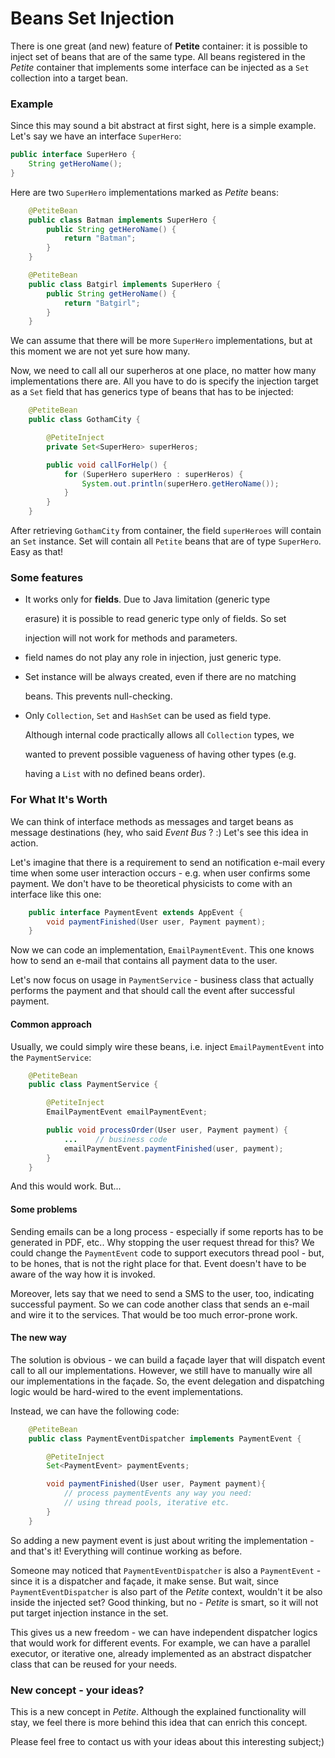 # Beans Set Injection

There is one great \(and new\) feature of **Petite** container: it is possible to inject set of beans that are of the same type. All beans registered in the _Petite_ container that implements some interface can be injected as a `Set` collection into a target bean.

### Example

Since this may sound a bit abstract at first sight, here is a simple example. Let's say we have an interface `SuperHero`:

```java
public interface SuperHero {
    String getHeroName();
}
```

Here are two `SuperHero` implementations marked as _Petite_ beans:

```java
    @PetiteBean
    public class Batman implements SuperHero {
        public String getHeroName() {
            return "Batman";
        }
    }

    @PetiteBean
    public class Batgirl implements SuperHero {
        public String getHeroName() {
            return "Batgirl";
        }
    }
```

We can assume that there will be more `SuperHero` implementations, but at this moment we are not yet sure how many.

Now, we need to call all our superheros at one place, no matter how many implementations there are. All you have to do is specify the injection target as a `Set` field that has generics type of beans that has to be injected:

```java
    @PetiteBean
    public class GothamCity {

        @PetiteInject
        private Set<SuperHero> superHeros;

        public void callForHelp() {
            for (SuperHero superHero : superHeros) {
                System.out.println(superHero.getHeroName());
            }
        }
    }
```

After retrieving `GothamCity` from container, the field `superHeroes` will contain an `Set` instance. Set will contain all `Petite` beans that are of type `SuperHero`. Easy as that!

### Some features

* It works only for **fields**. Due to Java limitation \(generic type

  erasure\) it is possible to read generic type only of fields. So set

  injection will not work for methods and parameters.

* field names do not play any role in injection, just generic type.
* Set instance will be always created, even if there are no matching

  beans. This prevents null-checking.

* Only `Collection`, `Set` and `HashSet` can be used as field type.

  Although internal code practically allows all `Collection` types, we

  wanted to prevent possible vagueness of having other types \(e.g.

  having a `List` with no defined beans order\).

### For What It's Worth

We can think of interface methods as messages and target beans as message destinations \(hey, who said _Event Bus_ ? :\) Let's see this idea in action.

Let's imagine that there is a requirement to send an notification e-mail every time when some user interaction occurs - e.g. when user confirms some payment. We don't have to be theoretical physicists to come with an interface like this one:

```java
    public interface PaymentEvent extends AppEvent {
        void paymentFinished(User user, Payment payment);
    }
```

Now we can code an implementation, `EmailPaymentEvent`. This one knows how to send an e-mail that contains all payment data to the user.

Let's now focus on usage in `PaymentService` - business class that actually performs the payment and that should call the event after successful payment.

#### Common approach

Usually, we could simply wire these beans, i.e. inject `EmailPaymentEvent` into the `PaymentService`\:

```java
    @PetiteBean
    public class PaymentService {

        @PetiteInject
        EmailPaymentEvent emailPaymentEvent;

        public void processOrder(User user, Payment payment) {
            ...    // business code
            emailPaymentEvent.paymentFinished(user, payment);
        }
    }
```

And this would work. But...

#### Some problems

Sending emails can be a long process - especially if some reports has to be generated in PDF, etc.. Why stopping the user request thread for this? We could change the `PaymentEvent` code to support executors thread pool - but, to be hones, that is not the right place for that. Event doesn't have to be aware of the way how it is invoked.

Moreover, lets say that we need to send a SMS to the user, too, indicating successful payment. So we can code another class that sends an e-mail and wire it to the services. That would be too much error-prone work.

#### The new way

The solution is obvious - we can build a façade layer that will dispatch event call to all our implementations. However, we still have to manually wire all our implementations in the façade. So, the event delegation and dispatching logic would be hard-wired to the event implementations.

Instead, we can have the following code:

```java
    @PetiteBean
    public class PaymentEventDispatcher implements PaymentEvent {

        @PetiteInject
        Set<PaymentEvent> paymentEvents;

        void paymentFinished(User user, Payment payment){
            // process paymentEvents any way you need:
            // using thread pools, iterative etc.
        }
    }
```

So adding a new payment event is just about writing the implementation - and that's it! Everything will continue working as before.

Someone may noticed that `PaymentEventDispatcher` is also a `PaymentEvent` - since it is a dispatcher and façade, it make sense. But wait, since `PaymentEventDispatcher` is also part of the _Petite_ context, wouldn\'t it be also inside the injected set? Good thinking, but no - _Petite_ is smart, so it will not put target injection instance in the set.

This gives us a new freedom - we can have independent dispatcher logics that would work for different events. For example, we can have a parallel executor, or iterative one, already implemented as an abstract dispatcher class that can be reused for your needs.

### New concept - your ideas?

This is a new concept in _Petite_. Although the explained functionality will stay, we feel there is more behind this idea that can enrich this concept.

Please feel free to contact us with your ideas about this interesting subject;\)

